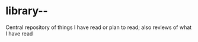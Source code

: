 # library--
Central repository of things I have read or plan to read; also reviews of what I have read
